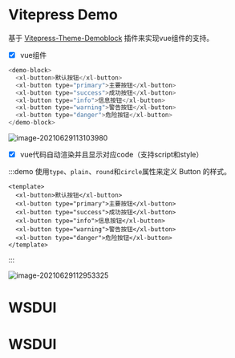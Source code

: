 # Vitepress Demo

基于 [Vitepress-Theme-Demoblock](https://github.com/xinlei3166/vitepress-theme-demoblock) 插件来实现vue组件的支持。

- [x] vue组件

```js
<demo-block>
  <xl-button>默认按钮</xl-button>
  <xl-button type="primary">主要按钮</xl-button>
  <xl-button type="success">成功按钮</xl-button>
  <xl-button type="info">信息按钮</xl-button>
  <xl-button type="warning">警告按钮</xl-button>
  <xl-button type="danger">危险按钮</xl-button>
</demo-block>
```

![image-20210629113103980](https://tva1.sinaimg.cn/large/008i3skNly1gryz9niyqkj31180a2dgm.jpg)



- [x] vue代码自动渲染并且显示对应code（支持script和style）

:::demo 使用`type`、`plain`、`round`和`circle`属性来定义 Button 的样式。
```vue
<template>
  <xl-button>默认按钮</xl-button>
  <xl-button type="primary">主要按钮</xl-button>
  <xl-button type="success">成功按钮</xl-button>
  <xl-button type="info">信息按钮</xl-button>
  <xl-button type="warning">警告按钮</xl-button>
  <xl-button type="danger">危险按钮</xl-button>
</template>
```
:::


![image-20210629112953325](https://tva1.sinaimg.cn/large/008i3skNly1gryz8i2x8wj61170u0aex02.jpg)

# WSDUI
# WSDUI
